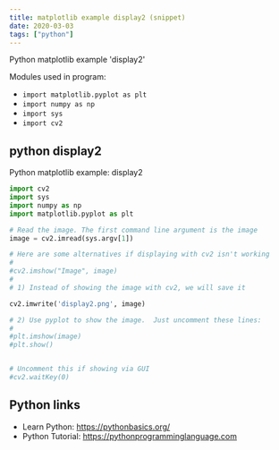 ```yaml
---
title: matplotlib example display2 (snippet)
date: 2020-03-03
tags: ["python"]
---
```

Python matplotlib example 'display2'


Modules used in program: 
* `import matplotlib.pyplot as plt`
* `import numpy as np`
* `import sys`
* `import cv2`

## python display2

Python matplotlib example: display2

```python
import cv2
import sys
import numpy as np
import matplotlib.pyplot as plt

# Read the image. The first command line argument is the image
image = cv2.imread(sys.argv[1])

# Here are some alternatives if displaying with cv2 isn't working
#
#cv2.imshow("Image", image)
#
# 1) Instead of showing the image with cv2, we will save it

cv2.imwrite('display2.png', image)

# 2) Use pyplot to show the image.  Just uncomment these lines:
#
#plt.imshow(image)
#plt.show()


# Uncomment this if showing via GUI
#cv2.waitKey(0)


```

## Python links

- Learn Python: https://pythonbasics.org/
- Python Tutorial: https://pythonprogramminglanguage.com
